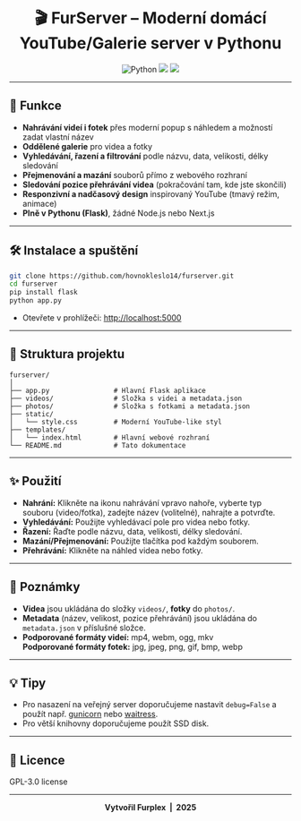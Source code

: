 <h1 align="center">🎬 FurServer – Moderní domácí YouTube/Galerie server v Pythonu</h1>

<p align="center">
  <img src="https://img.shields.io/badge/python-3.8%2B-blue?logo=python" alt="Python">
  <img src="https://img.shields.io/badge/flask-Modern%20Web%20UI-red?logo=flask">
  <img src="https://img.shields.io/badge/design-YouTube%20Dark%20Mode-black?logo=youtube">
</p>

---

## 🚀 Funkce

- **Nahrávání videí i fotek** přes moderní popup s náhledem a možností zadat vlastní název
- **Oddělené galerie** pro videa a fotky
- **Vyhledávání, řazení a filtrování** podle názvu, data, velikosti, délky sledování
- **Přejmenování a mazání** souborů přímo z webového rozhraní
- **Sledování pozice přehrávání videa** (pokračování tam, kde jste skončili)
- **Responzivní a nadčasový design** inspirovaný YouTube (tmavý režim, animace)
- **Plně v Pythonu (Flask)**, žádné Node.js nebo Next.js

---

## 🛠️ Instalace a spuštění

```bash
git clone https://github.com/hovnokleslo14/furserver.git
cd furserver
pip install flask
python app.py
```

- Otevřete v prohlížeči: [http://localhost:5000](http://localhost:5000)

---

## 📂 Struktura projektu

```
furserver/
│
├── app.py                # Hlavní Flask aplikace
├── videos/               # Složka s videi a metadata.json
├── photos/               # Složka s fotkami a metadata.json
├── static/
│   └── style.css         # Moderní YouTube-like styl
├── templates/
│   └── index.html        # Hlavní webové rozhraní
└── README.md             # Tato dokumentace
```

---

## ✨ Použití

- **Nahrání:** Klikněte na ikonu nahrávání vpravo nahoře, vyberte typ souboru (video/fotka), zadejte název (volitelné), nahrajte a potvrďte.
- **Vyhledávání:** Použijte vyhledávací pole pro videa nebo fotky.
- **Řazení:** Řaďte podle názvu, data, velikosti, délky sledování.
- **Mazání/Přejmenování:** Použijte tlačítka pod každým souborem.
- **Přehrávání:** Klikněte na náhled videa nebo fotky.

---

## 📝 Poznámky

- **Videa** jsou ukládána do složky `videos/`, **fotky** do `photos/`.
- **Metadata** (název, velikost, pozice přehrávání) jsou ukládána do `metadata.json` v příslušné složce.
- **Podporované formáty videí:** mp4, webm, ogg, mkv  
  **Podporované formáty fotek:** jpg, jpeg, png, gif, bmp, webp

---

## 💡 Tipy

- Pro nasazení na veřejný server doporučujeme nastavit `debug=False` a použít např. [gunicorn](https://gunicorn.org/) nebo [waitress](https://docs.pylonsproject.org/projects/waitress/en/stable/).
- Pro větší knihovny doporučujeme použít SSD disk.

---

## 📜 Licence

GPL-3.0 license

---

<p align="center">
  <b>Vytvořil Furplex &nbsp;|&nbsp; 2025</b>
</p>
